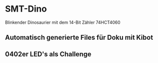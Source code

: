 # SMT-Dino
 Blinkender Dinosaurier mit dem 14-Bit Zähler 74HCT4060

## Automatisch generierte Files für Doku mit Kibot

## 0402er LED's als Challenge

